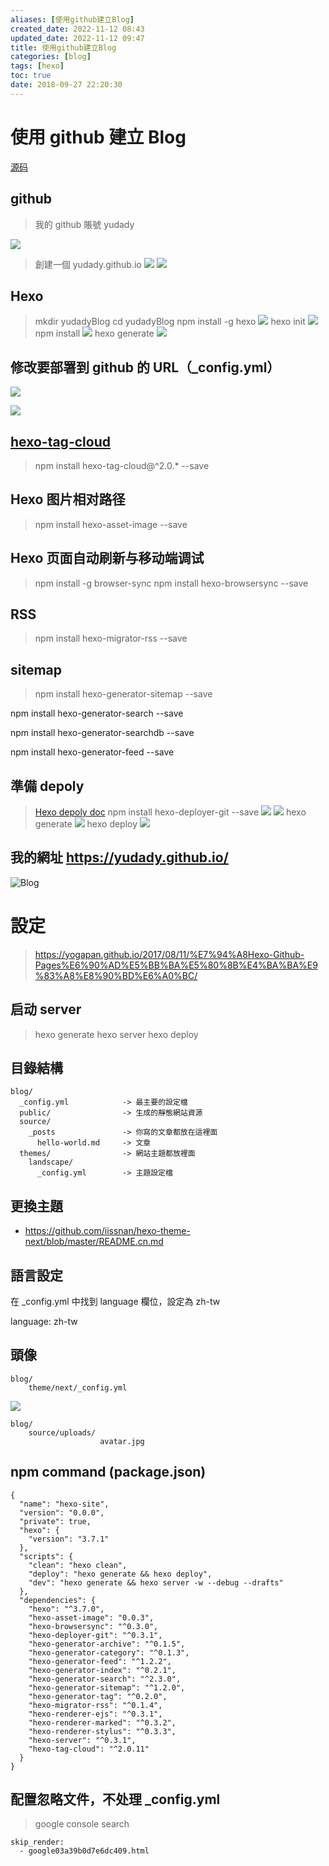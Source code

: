 ```yaml
---
aliases: [使用github建立Blog]
created_date: 2022-11-12 08:43
updated_date: 2022-11-12 09:47
title: 使用github建立Blog
categories: [blog]
tags: [hexo]
toc: true
date: 2018-09-27 22:20:30
---
```


# 使用 github 建立 Blog

[源码](https://github.com/yudady/yudadyBlog)

<!--more-->

## github

> 我的 github 賬號 yudady

![](../images/20180927095109.png)

> 創建一個 yudady.github.io
![](../images/20180927095446.png)
![](../images/20180927095543.png)

## Hexo

> mkdir yudadyBlog
> cd yudadyBlog
> npm install -g hexo
![](../images/20180927100217.png)
> hexo init
![](../images/20180927100513.png)
> npm install
![](../images/20180927100658.png)
> hexo generate
![](../images/20180927100800.png)

## 修改要部署到 github 的 URL（_config.yml）

![](../images/20180927100939.png)

![](../images/20180927101239.png)

## [hexo-tag-cloud](https://github.com/MikeCoder/hexo-tag-cloud/blob/master/README.ZH.md)

> npm install hexo-tag-cloud@^2.0.* --save 

## Hexo 图片相对路径

> npm install hexo-asset-image --save

## Hexo 页面自动刷新与移动端调试

> npm install -g browser-sync
> npm install hexo-browsersync --save

## RSS

> npm install hexo-migrator-rss --save

## sitemap

> npm install hexo-generator-sitemap --save

npm install hexo-generator-search --save

npm install hexo-generator-searchdb --save

npm install hexo-generator-feed --save

## 準備 depoly 

> [Hexo depoly doc](https://hexo.io/zh-tw/docs/deployment.html)
> npm install hexo-deployer-git --save
![](../images/20180927102449.png)
![](../images/20180927102354.png)
> hexo generate
![](../images/20180927101730.png)
> hexo deploy
![](../images/20180927102652.png)

## 我的網址 https://yudady.github.io/

![Blog](../images/20180927102749.png)

# 設定

> https://yogapan.github.io/2017/08/11/%E7%94%A8Hexo-Github-Pages%E6%90%AD%E5%BB%BA%E5%80%8B%E4%BA%BA%E9%83%A8%E8%90%BD%E6%A0%BC/

## 启动 server

> hexo generate
> hexo server
> hexo deploy

## 目錄結構

```
blog/
  _config.yml            -> 最主要的設定檔
  public/                -> 生成的靜態網站資源
  source/
    _posts               -> 你寫的文章都放在這裡面
      hello-world.md     -> 文章
  themes/                -> 網站主題都放裡面
    landscape/
      _config.yml        -> 主題設定檔
```

## 更換主題

  - https://github.com/iissnan/hexo-theme-next/blob/master/README.cn.md
 

## 語言設定

在 _config.yml 中找到 language 欄位，設定為 zh-tw

language: zh-tw

## 頭像

```
blog/
    theme/next/_config.yml
```

![](../images/20180927120434.png)

```
blog/
    source/uploads/
                    avatar.jpg
```                    

## npm command (package.json)

```
{
  "name": "hexo-site",
  "version": "0.0.0",
  "private": true,
  "hexo": {
    "version": "3.7.1"
  },
  "scripts": {
    "clean": "hexo clean",
    "deploy": "hexo generate && hexo deploy",
    "dev": "hexo generate && hexo server -w --debug --drafts"
  },
  "dependencies": {
    "hexo": "^3.7.0",
    "hexo-asset-image": "0.0.3",
    "hexo-browsersync": "^0.3.0",
    "hexo-deployer-git": "^0.3.1",
    "hexo-generator-archive": "^0.1.5",
    "hexo-generator-category": "^0.1.3",
    "hexo-generator-feed": "^1.2.2",
    "hexo-generator-index": "^0.2.1",
    "hexo-generator-search": "^2.3.0",
    "hexo-generator-sitemap": "^1.2.0",
    "hexo-generator-tag": "^0.2.0",
    "hexo-migrator-rss": "^0.1.4",
    "hexo-renderer-ejs": "^0.3.1",
    "hexo-renderer-marked": "^0.3.2",
    "hexo-renderer-stylus": "^0.3.3",
    "hexo-server": "^0.3.1",
    "hexo-tag-cloud": "^2.0.11"
  }
}

```

## 配置忽略文件，不处理 _config.yml

> google console search

```
skip_render: 
  - google03a39b0d7e6dc409.html
```
